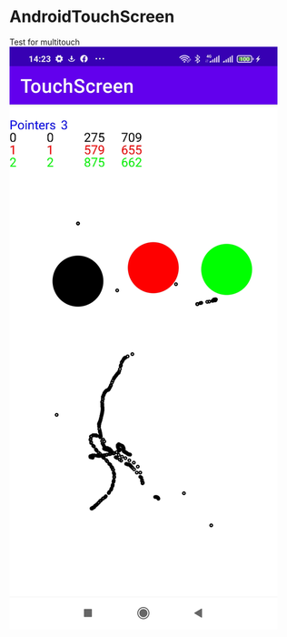 # AndroidTouchScreen
Test for multitouch
![alt text](Screenshot_2021-10-15-14-23-27-981_com.example.touchscreen.jpg?raw=true)
